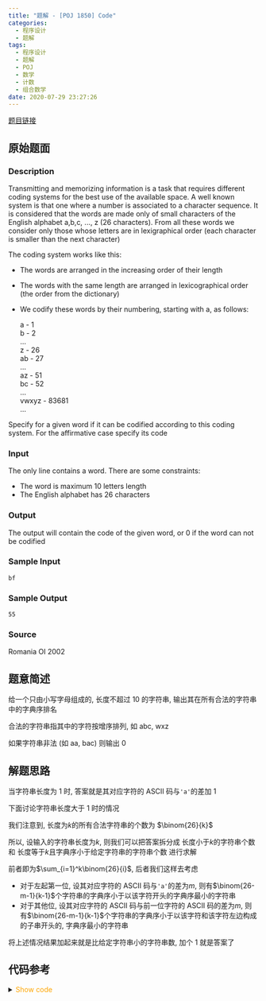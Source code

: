 ```yaml
---
title: "题解 - [POJ 1850] Code"
categories:
  - 程序设计
  - 题解
tags:
  - 程序设计
  - 题解
  - POJ
  - 数学
  - 计数
  - 组合数学
date: 2020-07-29 23:27:26
---
```


[题目链接](https://vjudge.net/problem/POJ-1850/origin)

<!-- more -->

## 原始题面

### Description

Transmitting and memorizing information is a task that requires different coding systems for the best use of the available space. A well known system is that one where a number is associated to a character sequence. It is considered that the words are made only of small characters of the English alphabet a,b,c, ..., z (26 characters). From all these words we consider only those whose letters are in lexigraphical order (each character is smaller than the next character)

The coding system works like this:

- The words are arranged in the increasing order of their length
- The words with the same length are arranged in lexicographical order (the order from the dictionary)
- We codify these words by their numbering, starting with a, as follows:

  a - 1  
  b - 2  
  ...  
  z - 26  
  ab - 27  
  ...  
  az - 51  
  bc - 52  
  ...  
  vwxyz - 83681  
  ...

Specify for a given word if it can be codified according to this coding system. For the affirmative case specify its code

### Input

The only line contains a word. There are some constraints:

- The word is maximum 10 letters length
- The English alphabet has 26 characters

### Output

The output will contain the code of the given word, or 0 if the word can not be codified

### Sample Input

```input1
bf
```

### Sample Output

```output1
55
```

### Source

Romania OI 2002

## 题意简述

给一个只由小写字母组成的, 长度不超过 10 的字符串, 输出其在所有合法的字符串中的字典序排名

合法的字符串指其中的字符按增序排列, 如 abc, wxz

如果字符串非法 (如 aa, bac) 则输出 0

## 解题思路

当字符串长度为 1 时, 答案就是其对应字符的 ASCII 码与`'a'`的差加 1

下面讨论字符串长度大于 1 时的情况

我们注意到, 长度为$k$的所有合法字符串的个数为 $\binom{26}{k}$

所以, 设输入的字符串长度为$k$, 则我们可以把答案拆分成 长度小于$k$的字符串个数 和 长度等于$k$且字典序小于给定字符串的字符串个数 进行求解

前者即为$\sum_{i=1}^k\binom{26}{i}$, 后者我们这样去考虑

- 对于左起第一位, 设其对应字符的 ASCII 码与`'a'`的差为$m$, 则有$\binom{26-m-1}{k-1}$个字符串的字典序小于以该字符开头的字典序最小的字符串
- 对于其他位, 设其对应字符的 ASCII 码与前一位字符的 ASCII 码的差为$m$, 则有$\binom{26-m-1}{k-1}$个字符串的字典序小于以该字符和该字符左边构成的子串开头的, 字典序最小的字符串

将上述情况结果加起来就是比给定字符串小的字符串数, 加个 1 就是答案了

## 代码参考

<details>
<summary><font color='orange'>Show code</font></summary>

{% icodeweb cpa title:POJ_1850 lang:cpp POJ/1850/0.cpp %}

</details>
